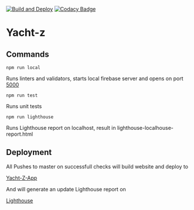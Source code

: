 [![Build and Deploy](https://github.com/sssaiya/yacht-z/workflows/Build%20and%20Deploy/badge.svg?branch=master)](https://github.com/sssaiya/yacht-z/actions?query=workflow%3A%22Build+and+Deploy%22) [![Codacy Badge](https://api.codacy.com/project/badge/Grade/2ac452595d5f44ba85536baca398893a)](https://app.codacy.com/manual/sssaiya/yacht-z?utm_source=github.com&utm_medium=referral&utm_content=sssaiya/yacht-z&utm_campaign=Badge_Grade_Dashboard)

# Yacht-z

## Commands

`npm run local`

Runs linters and validators, starts local firebase server and opens on port [5000](http://localhost:5000)

`npm run test`

Runs unit tests

`npm run lighthouse`

Runs Lighthouse report on localhost, result in lighthouse-localhouse-report.html

## Deployment

All Pushes to master on successfull checks will build website and deploy to

[Yacht-Z-App](https://yacht-z.web.app/)

And will generate an update Lighthouse report on

[Lighthouse](https://yacht-z.web.app/lighthouse-report.html)
